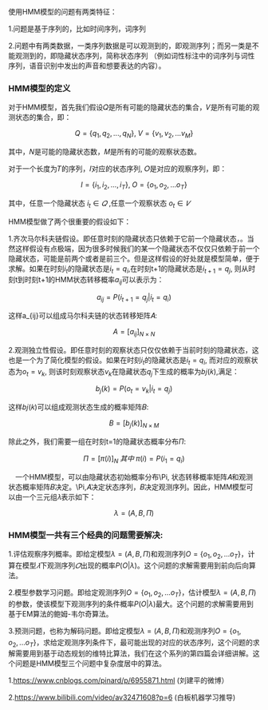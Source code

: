 使用HMM模型的问题有两类特征：

1.问题是基于序列的，比如时间序列，词序列

2.问题中有两类数据，一类序列数据是可以观测到的，即观测序列；而另一类是不能观测到的，即隐藏状态序列，简称状态序列 （例如词性标注中的词序列与词性序列，语音识别中发出的声音和想要表达的内容）。

### HMM模型的定义

对于HMM模型，首先我们假设𝑄是所有可能的隐藏状态的集合，𝑉是所有可能的观测状态的集合，即：

$$ Q = \{q_1,q_2,...,q_N\}, \; V =\{v_1,v_2,...v_M\} $$

其中，𝑁是可能的隐藏状态数，𝑀是所有的可能的观察状态数。

对于一个长度为𝑇的序列，𝐼对应的状态序列, 𝑂是对应的观察序列，即：

$$ I = \{i_1,i_2,...,i_T\}, \; O =\{o_1,o_2,...o_T\} $$

其中，任意一个隐藏状态 $i_t \in  𝑄$ ,任意一个观察状态 $o_t \in  𝑉$

HMM模型做了两个很重要的假设如下：

1.齐次马尔科夫链假设。即任意时刻的隐藏状态只依赖于它前一个隐藏状态，。当然这样假设有点极端，因为很多时候我们的某一个隐藏状态不仅仅只依赖于前一个隐藏状态，可能是前两个或者是前三个。但是这样假设的好处就是模型简单，便于求解。如果在时刻$i_t$的隐藏状态是$i_t=q_i$,在时刻t+1的隐藏状态是$i_{t+1}=q_j$, 则从时刻t到时刻t+1的HMM状态转移概率$a_{ij}$可以表示为：

$$a_{ij} = P(i_{t+1} = q_j | i_t= q_i)$$

这样a_{ij}可以组成马尔科夫链的状态转移矩阵𝐴:

$$A=\Big [a_{ij}\Big ]_{N \times N}$$

2.观测独立性假设。即任意时刻的观察状态只仅仅依赖于当前时刻的隐藏状态，这也是一个为了简化模型的假设。如果在时刻$i_t$的隐藏状态是$i_t = q_i$, 而对应的观察状态为$o_t = v_k$, 则该时刻观察状态$v_k$在隐藏状态$q_j$下生成的概率为𝑏𝑗(𝑘),满足：

$$b_j(k) = P(o_t = v_k | i_t= q_j)$$

这样𝑏𝑗(𝑘)可以组成观测状态生成的概率矩阵𝐵:

$$B = \Big [b_j(k) \Big ]_{N \times M}$$

除此之外，我们需要一组在时刻t=1的隐藏状态概率分布$\Pi$:

$$\Pi = \Big [ \pi(i)\Big ]_N \; 其中 \;\pi(i) = P(i_1 = q_i)$$

　一个HMM模型，可以由隐藏状态初始概率分布\Pi, 状态转移概率矩阵𝐴和观测状态概率矩阵𝐵决定。\Pi,𝐴决定状态序列，𝐵决定观测序列。因此，HMM模型可以由一个三元组𝜆表示如下：

$$\lambda = (A, B, \Pi)$$



### HMM模型一共有三个经典的问题需要解决:

1.评估观察序列概率。即给定模型$\lambda = (A, B, \Pi)$和观测序列$O =\{o_1,o_2,...o_T\}$，计算在模型$𝜆$下观测序列$𝑂$出现的概率$P(O|λ)$。这个问题的求解需要用到前向后向算法。

2.模型参数学习问题。即给定观测序列$O =\{o_1,o_2,...o_T\}$，估计模型$\lambda = (A, B, \Pi)$的参数，使该模型下观测序列的条件概率$P(O|λ)$最大。这个问题的求解需要用到基于EM算法的鲍姆-韦尔奇算法。

3.预测问题，也称为解码问题。即给定模型$\lambda = (A, B, \Pi)$和观测序列$O =\{o_1,o_2,...o_T\}$，求给定观测序列条件下，最可能出现的对应的状态序列，这个问题的求解需要用到基于动态规划的维特比算法，我们在这个系列的第四篇会详细讲解。这个问题是HMM模型三个问题中复杂度居中的算法。


1.https://www.cnblogs.com/pinard/p/6955871.html (刘建平的微博）

2.https://www.bilibili.com/video/av32471608?p=6  (白板机器学习推导)

